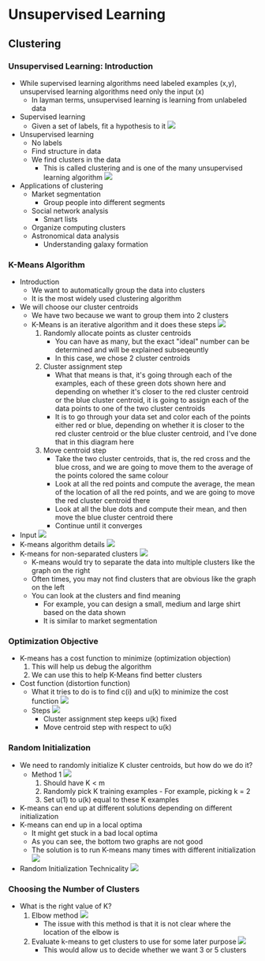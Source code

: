 # Unsupervised Learning

## Clustering 
### Unsupervised Learning: Introduction
- While supervised learning algorithms need labeled examples (x,y), unsupervised learning algorithms need only the input (x)
    - In layman terms, unsupervised learning is learning from unlabeled data
- Supervised learning
    - Given a set of labels, fit a hypothesis to it
    ![](unsupervisedlearning.png)
- Unsupervised learning
    - No labels
    - Find structure in data
    - We find clusters in the data
        - This is called clustering and is one of the many unsupervised learning algorithm
    ![](unsupervisedlearning2.png)
- Applications of clustering
    - Market segmentation
        - Group people into different segments
    - Social network analysis
        - Smart lists
    - Organize computing clusters
    - Astronomical data analysis
        - Understanding galaxy formation

### K-Means Algorithm
- Introduction
    - We want to automatically group the data into clusters
    - It is the most widely used clustering algorithm
- We will choose our cluster centroids
    - We have two because we want to group them into 2 clusters
    - K-Means is an iterative algorithm and it does these steps
    ![](unsupervisedlearning3.png)
        1. Randomly allocate points as cluster centroids
            - You can have as many, but the exact "ideal" number can be determined and will be explained subseqeuntly
            - In this case, we chose 2 cluster centroids
        2. Cluster assignment step
            - What that means is that, it's going through each of the examples, each of these green dots shown here and depending on whether it's closer to the red cluster centroid or the blue cluster centroid, it is going to assign each of the data points to one of the two cluster centroids
            - It is to go through your data set and color each of the points either red or blue, depending on whether it is closer to the red cluster centroid or the blue cluster centroid, and I've done that in this diagram here
        3. Move centroid step
            - Take the two cluster centroids, that is, the red cross and the blue cross, and we are going to move them to the average of the points colored the same colour
            - Look at all the red points and compute the average, the mean of the location of all the red points, and we are going to move the red cluster centroid there
            - Look at all the blue dots and compute their mean, and then move the blue cluster centroid there
            - Continue until it converges
- Input
![](unsupervisedlearning4.png)
- K-means algorithm details
![](unsupervisedlearning5.png)
- K-means for non-separated clusters
![](unsupervisedlearning6.png)
    - K-means would try to separate the data into multiple clusters like the graph on the right
    - Often times, you may not find clusters that are obvious like the graph on the left
    - You can look at the clusters and find meaning
        - For example, you can design a small, medium and large shirt based on the data shown
        - It is similar to market segmentation

### Optimization Objective
- K-means has a cost function to minimize (optimization objection)
    1. This will help us debug the algorithm
    2. We can use this to help K-Means find better clusters
- Cost function (distortion function)
    - What it tries to do is to find c(i) and u(k) to minimize the cost function
    ![](unsupervisedlearning7.png)
    - Steps
    ![](unsupervisedlearning8.png)
        - Cluster assignment step keeps u(k) fixed
        - Move centroid step with respect to u(k)
        
### Random Initialization
- We need to randomly initialize K cluster centroids, but how do we do it?
    - Method 1
    ![](unsupervisedlearning9.png)
        1. Should have K < m
        2. Randomly pick K training examples
                    - For example, picking k = 2
        3. Set u(1) to u(k) equal to these K examples
- K-means can end up at different solutions depending on different initialization
- K-means can end up in a local optima
    - It might get stuck in a bad local optima
    - As you can see, the bottom two graphs are not good
    - The solution is to run K-means many times with different initialization
    ![](unsupervisedlearning10.png)
- Random Initialization Technicality
![](unsupervisedlearning11.png)

### Choosing the Number of Clusters
- What is the right value of K?
    1. Elbow method
    ![](unsupervisedlearning12.png)
        - The issue with this method is that it is not clear where the location of the elbow is
    2. Evaluate k-means to get clusters to use for some later purpose
    ![](unsupervisedlearning13.png)
        - This would allow us to decide whether we want 3 or 5 clusters
